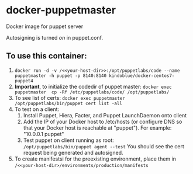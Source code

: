 # docker-puppetmaster
Docker image for puppet server

Autosigning is turned *on* in puppet.conf.

To use this container:
---

1. `docker run -d -v /<<your-host-dir>>:/opt/puppetlabs/code --name puppetmaster -h puppet -p 8140:8140 kindoblue/docker-centos7-puppet4`
3. **Important**, to initialize the codedir of puppet master: `docker exec puppetmaster  cp -Rf /etc/puppetlabs/code/ /opt/puppetlabs/`
3. To see list of certs: `docker exec puppetmaster /opt/puppetlabs/bin/puppet cert list -all`
4. To test on a client:
	1. Install Puppet, Hiera, Facter, and Puppet LaunchDaemon onto client
	2. Add the IP of your Docker host to /etc/hosts (or configure DNS so that your Docker host is reachable at "puppet").  For example:  
		"10.0.0.1	puppet"
	3. Test puppet on client running as root:  
		`/opt/puppetlabs/bin/puppet agent --test`
		You should see the cert request being generated and autosigned.
5. To create manifestsi for the preexisting environment, place them in `/<<your-host-dir>/environments/production/manifests` 
